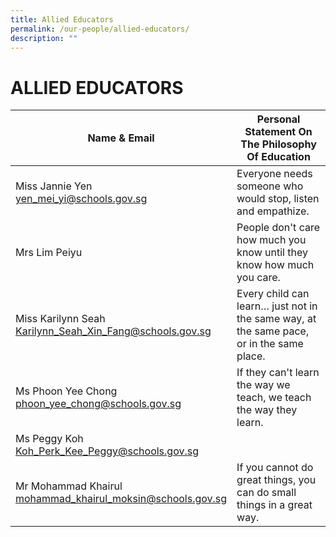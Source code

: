 ```yaml
---
title: Allied Educators
permalink: /our-people/allied-educators/
description: ""
---
```

# **ALLIED EDUCATORS**


| Name &amp; Email 	| Personal Statement On The Philosophy Of Education 	|
|---	|---	|
| Miss Jannie Yen<br>[yen_mei_yi@schools.gov.sg](mailto:yen_mei_yi@schools.gov.sg) 	| Everyone needs someone who would stop, listen and empathize. 	|
| Mrs Lim Peiyu<br>| People don't care how much you know until they know how much you care. 	|
| Miss Karilynn Seah<br>[Karilynn_Seah_Xin_Fang@schools.gov.sg](mailto:Karilynn_Seah_Xin_Fang@schools.gov.sg)  	| Every child can learn… just not in the same way, at the same pace, or in the same place.  	|
| Ms Phoon Yee Chong<br>[phoon_yee_chong@schools.gov.sg](mailto:phoon_yee_chong@schools.gov.sg)  	|  If they can't learn the way we teach, we teach the way they learn. 	|
| Ms Peggy Koh<br>[ Koh_Perk_Kee_Peggy@schools.gov.sg](mailto:Koh_Perk_Kee_Peggy@schools.gov.sg) 	|   	|
| Mr Mohammad Khairul<br>[mohammad_khairul_moksin@schools.gov.sg](mailto:mohammad_khairul_moksin@schools.gov.sg) 	|  If you cannot do great things, you can do small things in a great way. 	|